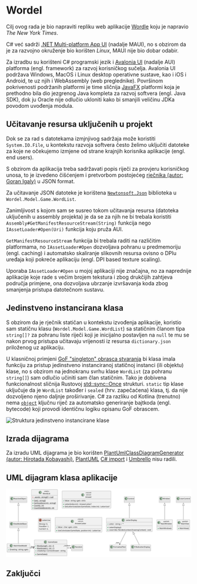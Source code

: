 # Wordel

Cilj ovog rada je bio napraviti repliku web aplikacije [Wordle](https://www.nytimes.com/games/wordle/index.html) koju je napravio *The New York Times*.

C# već sadrži [.NET Multi-platform App UI](https://dotnet.microsoft.com/en-us/apps/maui) (nadalje MAUI), no s obzirom da je za razvojno okruženje bio korišten _Linux_, MAUI nije bio dobar odabir.

Za izradbu su korišteni C# programski jezik i [Avalonia UI](https://avaloniaui.net/) (nadalje AUI) platforma (engl. framework) za razvoj korisničkog sučelja.
Avalonia UI podržava Windows, MacOS i Linux desktop operativne sustave, kao i iOS i Android, te uz njih i WebAssembly (web preglednike). Površinom pokrivenosti podržanih platformi je time sličnija [JavaFX](https://openjfx.io/) platformi koja je prethodno bila dio jezgrenog Java kompleta za razvoj softvera (engl. Java SDK), dok ju Oracle nije odlučio ukloniti kako bi smanjili veličinu JDKa povodom uvođenja modula.

## Učitavanje resursa uključenih u projekt

Dok se za rad s datotekama izmjnjivog sadržaja može koristiti `System.IO.File`, u kontekstu razvoja softvera često želimo uključiti datoteke za koje ne očekujemo izmjene od strane krajnjih korisnika aplikacije (engl. end users).

S obzirom da aplikacija treba sadržavati popis riječi za provjeru korisničkog unosa, to je izvedeno čišćenjem i pretvorbom postojećeg [rječnika (autor: Goran Igaly)](https://github.com/gigaly/rjecnik-hrvatskih-jezika) u JSON format.

Za učitavanje JSON datoteke je korištena [`Newtonsoft.Json`](https://www.newtonsoft.com/json) biblioteka u `Wordel.Model.Game.WordList`.

Zanimljivost s kojom sam se susreo tokom učitavanja resursa (datoteka uključenih u assembly projekta) je da se za njih ne bi trebala koristiti `Assembly#GetManifestResourceStream(String)` funkcija nego `IAssetLoader#Open(Uri)` funkcija koju pruža AUI.

`GetManifestResourceStream` funkcija bi trebala raditi na različitim platformama, no `IAssetLoader#Open` dozvoljava pohranu u predmemoriju (engl. caching) i automatsko skaliranje slikovnih resursa ovisno o DPIu uređaja koji pokreće aplikaciju (engl. DPI based texture scaling).

Uporaba `IAssetLoader#Open` u mojoj aplikaciji nije značajna, no za naprednije aplikacije koje rade s večim brojem tekstura i zbog drukčijih zahtjeva područja primjene, ona dozvoljava ubrzanje izvršavanja koda zbog smanjenja pristupa datotečnom sustavu.

## Jedinstveno instancirana klasa

S obzirom da je rječnik statičan u kontekstu izvođenja aplikacije, koristio sam statičnu klasu (`Wordel.Model.Game.WordList`) sa statičnim članom tipa `string[]?` za pohranu liste riječi koji je inicijalno postavljen na `null` te mu se nakon prvog pristupa učitavaju vrijenosti iz resursa `dictionary.json` priloženog uz aplikaciju.

U klasničnoj primjeni [GoF "singleton" obrasca stvaranja](https://refactoring.guru/design-patterns/singleton) bi klasa imala funkciju za pristup jedinstveno instanciranoj statičnoj instanci (ili objektu) klase, no s obzirom na jednokranu svrhu klase `WordList` (za pohranu `string[]`) sam odlučio učiniti sam član statičnim. Tako je dobivena funkcionalnost sličnija Rustovoj [std::sync::Once](https://doc.rust-lang.org/std/sync/struct.Once.html) strukturi.
`static` tip klase uključuje da je `WordList` također i `sealed` (hrv. zapečaćena) klasa, tj. da nije dozvoljeno njeno daljnje proširivanje.
C# za razliku od Kotlina (trenutno) nema [`object`](https://kotlinlang.org/docs/object-declarations.html#object-declarations-overview) ključnu riječ za automatsko generiranje bajtkoda (engl. bytecode) koji provodi identičnu logiku opisanu GoF obrascem.

![Struktura jedinstveno instancirane klase](https://refactoring.guru/images/patterns/diagrams/singleton/structure-en.png)

## Izrada dijagrama

Za izradu UML dijagrama je bio korišten [PlantUmlClassDiagramGenerator (autor: Hirotada Kobayashi)](https://github.com/pierre3/PlantUmlClassDiagramGenerator), [PlantUML](https://staruml.io/) [C# import](https://github.com/staruml/staruml-csharp) i [Umbrello](https://apps.kde.org/umbrello/) nisu radili.

## UML dijagram klasa aplikacije

![UML Dijagram klasa aplikacije](PlantUML/Global.svg)

## Zaključci

